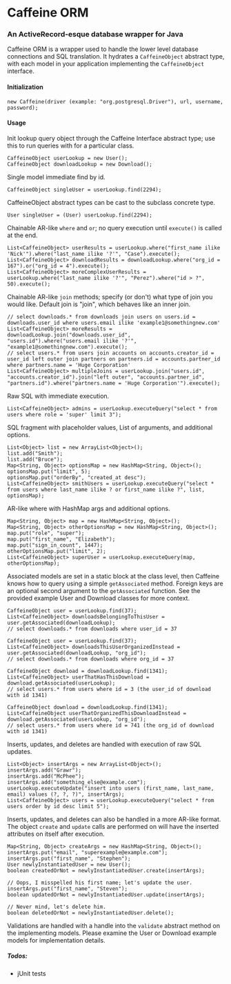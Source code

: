 # Caffeine ORM
### An ActiveRecord-esque database wrapper for Java

Caffeine ORM is a wrapper used to handle the lower level database connections and SQL translation. It hydrates a `CaffeineObject` abstract type, with each model in
your application implementing the `CaffeineObject` interface.

#### Initialization
```
new Caffeine(driver (example: "org.postgresql.Driver"), url, username, password);
```

#### Usage

Init lookup query object through the Caffeine Interface abstract type; use this to run queries with for a particular class.
```
CaffeineObject userLookup = new User();
CaffeineObject downloadLookup = new Download();
```


Single model immediate find by id.
```
CaffeineObject singleUser = userLookup.find(2294);
```

CaffeineObject abstract types can be cast to the subclass concrete type.
```
User singleUser = (User) userLookup.find(2294);
```

Chainable AR-like `where` and `or`; no query execution until `execute()` is called at the end.
```
List<CaffeineObject> userResults = userLookup.where("first_name ilike 'Nick'").where("last_name ilike '?'", "Case").execute();
List<CaffeineObject> downloadResults = downloadLookup.where("org_id = 167").or("org_id = 4").execute();
List<CaffeineObject> moreComplexUserResults = userLookup.where("last_name ilike '?'", "Perez").where("id > ?", 50).execute();
```

Chainable AR-like `join` methods; specify (or don't) what type of join you would like. Default join is "join", which behaves like an inner join.
```
// select downloads.* from downloads join users on users.id = downloads.user_id where users.email ilike 'example1@somethingnew.com'
List<CaffeineObject> moreResults = downloadLookup.join("downloads.user_id", "users.id").where("users.email ilike '?'", "example1@somethingnew.com").execute();
// select users.* from users join accounts on accounts.creator_id = user_id left outer join partners on partners.id = accounts.partner_id where partners.name = 'Huge Corporation'
List<CaffeineObject> multipleJoins = userLookup.join("users.id", "accounts.creator_id").join("left outer", "accounts.partner_id", "partners.id").where("partners.name = 'Huge Corporation'").execute();
```

Raw SQL with immediate execution.
```
List<CaffeineObject> admins = userLookup.executeQuery("select * from users where role = 'super' limit 3");
```

SQL fragment with placeholder values, List of arguments, and additional options.
```
List<Object> list = new ArrayList<Object>();
list.add("Smith");
list.add("Bruce");
Map<String, Object> optionsMap = new HashMap<String, Object>();
optionsMap.put("limit", 5);
optionsMap.put("orderBy", "created_at desc");
List<CaffeineObject> smithUsers = userLookup.executeQuery("select * from users where last_name ilike ? or first_name ilike ?", list, optionsMap);
```

AR-like where with HashMap args and additional options.
```
Map<String, Object> map = new HashMap<String, Object>();
Map<String, Object> otherOptionsMap = new HashMap<String, Object>();
map.put("role", "super");
map.put("first_name", "Elizabeth");
map.put("sign_in_count", 1447);
otherOptionsMap.put("limit", 2);
List<CaffeineObject> superUser = userLookup.executeQuery(map, otherOptionsMap);
```

Associated models are set in a static block at the class level, then Caffeine knows how to query using a simple `getAssociated` method. Foreign keys are an optional second argument to the `getAssociated` function. See the provided example User and Download classes for more context.
```
CaffeineObject user = userLookup.find(37);
List<CaffeineObject> downloadsBelongingToThisUser = user.getAssociated(downloadLookup);
// select downloads.* from downloads where user_id = 37

CaffeineObject user = userLookup.find(37);
List<CaffeineObject> downloadsThisUserOrganizedInstead = user.getAssociated(downloadLookup, "org_id");
// select downloads.* from downloads where org_id = 37

CaffeineObject download = downloadLookup.find(1341);
List<CaffeineObject> userThatHasThisDownload = download.getAssociated(userLookup);
// select users.* from users where id = 3 (the user_id of download with id 1341)

CaffeineObject download = downloadLookup.find(1341);
List<CaffeineObject userThatOrganizedThisDownloadInstead = download.getAssociated(userLookup, "org_id");
// select users.* from users where id = 741 (the org_id of download with id 1341)
```

Inserts, updates, and deletes are handled with execution of raw SQL updates.
```
List<Object> insertArgs = new ArrayList<Object>();
insertArgs.add("Grawr");
insertArgs.add("McPhee");
insertArgs.add("something_else@example.com");
userLookup.executeUpdate("insert into users (first_name, last_name, email) values (?, ?, ?)", insertArgs);
List<CaffeineObject> users = userLookup.executeQuery("select * from users order by id desc limit 5");
```

Inserts, updates, and deletes can also be handled in a more AR-like format. The object `create` and `update` calls are performed on will have the inserted attributes on itself after execution.
```
Map<String, Object> createArgs = new HashMap<String, Object>();
insertArgs.put("email", "superexample@example.com");
insertArgs.put("first_name", "Stephen");
User newlyInstantiatedUser = new User();
boolean createdOrNot = newlyInstantiatedUser.create(insertArgs);

// Oops, I misspelled his first name; let's update the user.
insertArgs.put("first_name", "Steven");
boolean updatedOrNot = newlyInstantiatedUser.update(insertArgs);

// Never mind, let's delete him.
boolean deletedOrNot = newlyInstantiatedUser.delete();
```

Validations are handled with a handle into the `validate` abstract method on the implementing models. Please examine the User or Download example models for implementation details.

##### Todos:
- jUnit tests
